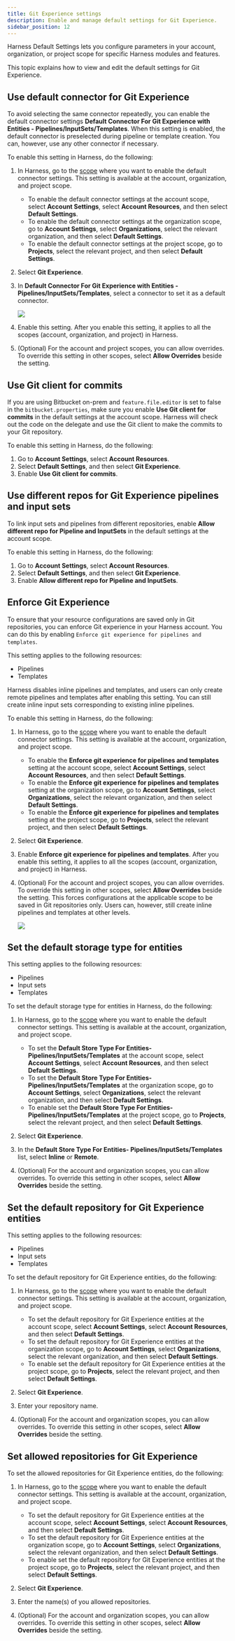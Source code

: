 ```yaml
---
title: Git Experience settings
description: Enable and manage default settings for Git Experience.
sidebar_position: 12
---
```


Harness Default Settings lets you configure parameters in your account, organization, or project scope for specific Harness modules and features.

This topic explains how to view and edit the default settings for Git Experience.

## Use default connector for Git Experience

To avoid selecting the same connector repeatedly, you can enable the default connector settings **Default Connector For Git Experience with Entities - Pipelines/InputSets/Templates**. When this setting is enabled, the default connector is preselected during pipeline or template creation. You can, however, use any other connector if necessary. 

To enable this setting in Harness, do the following: 

1. In Harness, go to the [scope](#scopes-and-refinement) where you want to enable the default connector settings. This setting is available at the account, organization, and project scope.

   * To enable the default connector settings at the account scope, select **Account Settings**, select **Account Resources**, and then select **Default Settings**.
   * To enable the default connector settings at the organization scope, go to **Account Settings**, select **Organizations**, select the relevant organization, and then select **Default Settings**.
   * To enable the default connector settings at the project scope, go to **Projects**, select the relevant project, and then select **Default Settings**.
2. Select **Git Experience**.
3. In **Default Connector For Git Experience with Entities - Pipelines/InputSets/Templates**, select a connector to set it as a default connector.
   
   ![](./static/default-connector-gitx.png)

4. Enable this setting.
   After you enable this setting, it applies to all the scopes (account, organization, and project) in Harness.
5. (Optional) For the account and project scopes, you can allow overrides. To override this setting in other scopes, select **Allow Overrides** beside the setting.

## Use Git client for commits

If you are using Bitbucket on-prem and `feature.file.editor` is set to false in the `bitbucket.properties`, make sure you enable **Use Git client for commits** in the default settings at the account scope. Harness will check out the code on the delegate and use the Git client to make the commits to your Git repository.

To enable this setting in Harness, do the following:

1. Go to **Account Settings**, select **Account Resources**.
2. Select **Default Settings**, and then select **Git Experience**.
3. Enable **Use Git client for commits**.

## Use different repos for Git Experience pipelines and input sets

To link input sets and pipelines from different repositories, enable **Allow different repo for Pipeline and InputSets** in the default settings at the account scope.

To enable this setting in Harness, do the following:

1. Go to **Account Settings**, select **Account Resources**.
2. Select **Default Settings**, and then select **Git Experience**.
3. Enable **Allow different repo for Pipeline and InputSets**.

## Enforce Git Experience

To ensure that your resource configurations are saved only in Git repositories, you can enforce Git experience in your Harness account.
You can do this by enabling `Enforce git experience for pipelines and templates`. 

This setting applies to the following resources:

* Pipelines
* Templates

Harness disables inline pipelines and templates, and users can only create remote pipelines and templates after enabling this setting. You can still create inline input sets corresponding to existing inline pipelines.

To enable this setting in Harness, do the following: 

1. In Harness, go to the [scope](#scopes-and-refinement) where you want to enable the default connector settings. This setting is available at the account, organization, and project scope.

   * To enable the **Enforce git experience for pipelines and templates** setting at the account scope, select **Account Settings**, select **Account Resources**, and then select **Default Settings**.
   * To enable the **Enforce git experience for pipelines and templates** setting at the organization scope, go to **Account Settings**, select **Organizations**, select the relevant organization, and then select **Default Settings**.
   * To enable the **Enforce git experience for pipelines and templates** setting at the project scope, go to **Projects**, select the relevant project, and then select **Default Settings**.
2. Select **Git Experience**.
3. Enable **Enforce git experience for pipelines and templates**.
   After you enable this setting, it applies to all the scopes (account, organization, and project) in Harness.
4. (Optional) For the account and project scopes, you can allow overrides. To override this setting in other scopes, select **Allow Overrides** beside the setting.
   This forces configurations at the applicable scope to be saved in Git repositories only. Users can, however, still create inline pipelines and templates at other levels.

   ![](./static/enforce-gitx.png)

## Set the default storage type for entities

This setting applies to the following resources:

* Pipelines
* Input sets
* Templates

To set the default storage type for entities in Harness, do the following: 

1. In Harness, go to the [scope](#scopes-and-refinement) where you want to enable the default connector settings. This setting is available at the account, organization, and project scope.

   * To set the **Default Store Type For Entities- Pipelines/InputSets/Templates** at the account scope, select **Account Settings**, select **Account Resources**, and then select **Default Settings**.
   * To set the **Default Store Type For Entities- Pipelines/InputSets/Templates** at the organization scope, go to **Account Settings**, select **Organizations**, select the relevant organization, and then select **Default Settings**.
   * To enable set the **Default Store Type For Entities- Pipelines/InputSets/Templates** at the project scope, go to **Projects**, select the relevant project, and then select **Default Settings**.
2. Select **Git Experience**.
3. In the **Default Store Type For Entities- Pipelines/InputSets/Templates** list, select **Inline** or **Remote**.
4. (Optional) For the account and organization scopes, you can allow overrides. To override this setting in other scopes, select **Allow Overrides** beside the setting.

## Set the default repository for Git Experience entities

This setting applies to the following resources:

* Pipelines
* Input sets
* Templates

To set the default repository for Git Experience entities, do the following: 

1. In Harness, go to the [scope](#scopes-and-refinement) where you want to enable the default connector settings. This setting is available at the account, organization, and project scope.

   * To set the default repository for Git Experience entities at the account scope, select **Account Settings**, select **Account Resources**, and then select **Default Settings**.
   * To set the default repository for Git Experience entities at the organization scope, go to **Account Settings**, select **Organizations**, select the relevant organization, and then select **Default Settings**.
   * To enable set the default repository for Git Experience entities at the project scope, go to **Projects**, select the relevant project, and then select **Default Settings**.
2. Select **Git Experience**.
3. Enter your repository name.
4. (Optional) For the account and organization scopes, you can allow overrides. To override this setting in other scopes, select **Allow Overrides** beside the setting.

## Set allowed repositories for Git Experience

To set the allowed repositories for Git Experience entities, do the following: 

1. In Harness, go to the [scope](#scopes-and-refinement) where you want to enable the default connector settings. This setting is available at the account, organization, and project scope.

   * To set the default repository for Git Experience entities at the account scope, select **Account Settings**, select **Account Resources**, and then select **Default Settings**.
   * To set the default repository for Git Experience entities at the organization scope, go to **Account Settings**, select **Organizations**, select the relevant organization, and then select **Default Settings**.
   * To enable set the default repository for Git Experience entities at the project scope, go to **Projects**, select the relevant project, and then select **Default Settings**.
2. Select **Git Experience**.
3. Enter the name(s) of you allowed repositories.
4. (Optional) For the account and organization scopes, you can allow overrides. To override this setting in other scopes, select **Allow Overrides** beside the setting.
